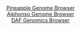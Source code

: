 <div id="Pineapple_Genome_Browser" align="center">
  <a href="https://igv.org/app/?sessionURL=blob:zZTRbtowFIbfxVKrTQqJnTSBRKqm0NGBgK7AMtZWVeQkTvBIbNc2oRTx7nOrTbtZpXKxaZIv7KNjn__8_uw9aIlUlDMQAddGvo0QsIBa8e0CN6ImV7ghCkQlrhWxgCQlkYTlBER7UGKlcTKfmJ0rrYWKHIdq0Wkwq7itPBs3.IkzvFV2zhvngtc1zrjEmkvl9CVuuUOrtrMlGRbCNrU923cKrLGDa7HiTHFHEFalW3Ne.iuUVoTxhqTNptb0RUBq9BiNhV3iD_FyEec5UWpMdqPiPB6P4q_eILn9FFzcJp.HyyRYni5oxbDeSHJOTtxLkjz1uXfi9q_zLLmCYy16YjDzGiHPTryPp4NHQSVR56iLel4vDBA05lBWkMf_qW8z6JG9f2.KyTKe6yEp84f1zaZJdiMyadainb3S98ECNc83hgWQr2Q3QtDyYGD5btB5nqKeBWFo3JGcguju3gJa4nxt0u_2QO.EIQYo8rB5gccCXBZEgqgTQthFYej6Z90zGIboYO3BRtZ_z9rLZB52oRu7bpCWtNYG5yJVTCgbM2a3eWlXT0d66TeVHCySGsZ.djs1UPW9oetO2TVDaPoqRab4ywWaVt.i6Z9w9xYhts6Ohe1x9i0MqFg_vzOUjSZwzL_kY1oUwyv_5o8GPf9Bx5lTctlgbfJNxCx_EtdiSTHTJtBSRTNaU71bGh_5FkTI9Qy4IOc1NyQCWWXvoAUt5MP3vwH1DveHHw--">Pineapple Genome Browser</a>
</div>
<div id="Alphonso_Genome_Browser" align="center">
  <a href="https://igv.org/app/?sessionURL=blob:zZJdb5swFIb_i6VUm0QAQ4GAVE0kbdMqadOEkWypKuSAIV7BpraBplH..7xq0246qbnYNMkX9pE_3vP42YMWc0EYBQGwdOjoEAINiC3rIlTVJb5FFRYgyFEpsAY4zjHHNMUg2IMcCYnixVSd3EpZi8AwiKz7FaIF04Wtowq9MIo6oaesMkasLNGGcSQZF8aQo5YZpGj7Hd6gutbV27buGBmSyEBlvWVUMKPGtEg6dV_yq5QUmLIKJ1VTSvIaIFF5VMZMz9GncBWFaYqFmODddXYWTq7DpX0Rr8fuaB3PrlaxuzqJSEGRbDg.G8PZ9GncjbdoWsYTfziLnOcLdEpp1PXs85OL55pwLM6gBwf2wPccV4EhNMPP_1PPapAj.44WUS7XubmQo9brWcOhNxjORl_SSfE4ertzDxw0ULK0USaAdMu9AJqabbqaY7n9H1M40EzTV3w4IyC4f9CA5Ch9VNvv90DuauULEPipeVVHA4xnmIOg75umB33fck69U9P34UHbg4aXfw_uZbzwPdMKLctNclJKJXOWCFoLHVGqt2muFy9H0ryFl18_3yzn66YZ1dO5mN493vWsy6vs21zM36Q5UATU469fqFp9T6Z_Yt57guhyc6xu83DjWtyM4fluuTpv77azYf4Cx2GL_4znODQ54xWSar.qqOVP31rECaJSFVoiyIaURO5WiiLrQAAtW2kLUlYy5SHgxeaDqZkadMyPv_W0Dw.H7w--">Alphonso Genome Browser</a>
</div>


<div id="DAF_Genomics_Browser" align="center">
  <a href="https://igv.org/app/?sessionURL=blob:tZFra9swFIb_y4H1k.34Ft8gDK9LtpA0ow5uWEoJin0cO7MsT5JzWch_n_A6BhtlDDqQhMS5vK_Oc4EDclGxBiKwDWtoWBZoIEp2XBLa1rggFAVEBakFasCxQI5NhhBdoCBCkjSZq8pSylZEg0FOCn2HDaNVJgzhGKTVBetkiSpVtw1CyTfWkKMwMkZVsiQDUrclawQbkCxDIXRz0GKz2xyJOn7GNn1L3NCullWvulEmlLHcKIhyWzU5nv5i5D8oq1W9jVfLuK.f4Xmaj.LZNH5wxun6g3e7Tj99XKXe6mZZ7RoiO46j5ME_LL1kO7_fl7Nhst6fkvk0bw78PnjjvL8Zn9qKoxhZvhU4QegFLlw1qFnWKQSQldyKLFfz7UCzXVd_vjpDT82AswqixycNJCfZF5X.eAF5bhUoEPi165lpwHiOHCI9NE3fCkN76PquGYbWVbtAx.tXJjlJk9A37di2PWNLqNIvqrofnxL6M_haGH_rrPa_Yornn7N8MTmX28UYxeRW7tI7ism7fWq.gEmDF79VME6JVKEfz2copFZqFBv5i4pzfbp.Bw--">DAF Genomics Browser</a>
</div>
